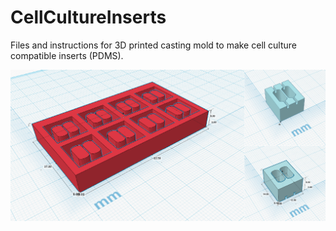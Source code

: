 # CellCultureInserts

Files and instructions for 3D printed casting mold to make cell culture compatible inserts (PDMS).

![alt tag](https://github.com/alexcarisey/CellCultureInserts/blob/master/panel.png)
